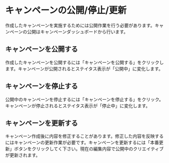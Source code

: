# キャンペーンの公開/停止/更新
作成したキャンペーンを実施するためには公開作業を行う必要があります。キャンペーンの公開はキャンペーンダッシュボードから行います。


## キャンペーンを公開する
作成したキャンペーンを公開するには「キャンペーンを公開する」をクリックします。キャンペーンが公開されるとステイタス表示が「公開中」に変化します。

## キャンペーンを停止する
公開中のキャンペーンを停止するには「キャンペーンを停止する」をクリック。キャンペーンが停止されるとステイタス表示が「停止中」に変化します。

## キャンペーンを更新する
キャンペーン作成後に内容を修正することがあります。修正した内容を反映するにはキャンペーンの更新作業が必要です。キャンペーンを更新するには「本番更新」ボタンをクリックしてく下さい。現在の編集内容で公開中のクリエイティブが更新されます。
